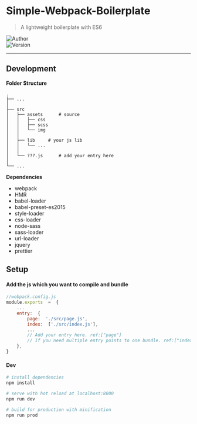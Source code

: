 # Simple-Webpack-Boilerplate  
> A lightweight boilerplate with ES6
  
![Author](https://img.shields.io/badge/Author-Junxiang-yellow.svg)   
![Version](https://img.shields.io/badge/Version-0.1.0-blue.svg)
___
## Development
**Folder Structure**
```
.
├── ...
│
├── src		
│   ├── assets		# source
│   │   ├── css
│   │   ├── scss
│   │   └── img
│   │
│   ├── lib		# your js lib
│   │   └── ...
│   │
│   └── ???.js		# add your entry here
│
└── ...
```

**Dependencies**
 - webpack
 - HMR
 - babel-loader
 - babel-preset-es2015
 - style-loader
 - css-loader 
 - node-sass
 - sass-loader
 - url-loader
 - jquery
 - prettier


##  Setup
####  Add the js which you want to compile and bundle

```js
//webpack.config.js
module.exports  =  {
	...
	entry:  {
		page:  './src/page.js',
		index:  ['./src/index.js'],
		...
		// Add your entry here. ref:["page"]
		// If you need multiple entry points to one bundle. ref:["index"]	
	},
}
```

#### Dev
```bash
# install dependencies
npm install

# serve with hot reload at localhost:8000
npm run dev

# build for production with minification
npm run prod
```
